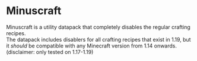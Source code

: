 # Minuscraft
Minuscraft is a utility datapack that completely disables the regular crafting recipes. <br>
The datapack includes disablers for all crafting recipes that exist in 1.19, but it *should* be compatible with any Minecraft version from 1.14 onwards. (disclaimer: only tested on 1.17-1.19)

